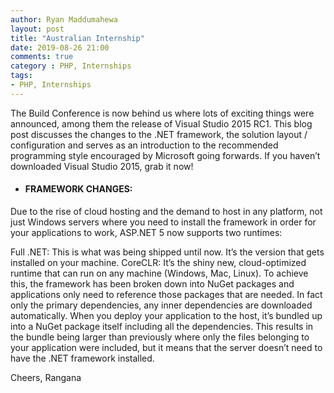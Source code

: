 ```yaml
---
author: Ryan Maddumahewa
layout: post
title: "Australian Internship"
date: 2019-08-26 21:00
comments: true
category : PHP, Internships
tags:
- PHP, Internships
---
```


The Build Conference is now behind us where lots of exciting things were announced, among them the release of Visual Studio 2015 RC1. This blog post discusses the changes to the .NET framework, the solution layout / configuration and serves as an introduction to the recommended programming style encouraged by Microsoft going forwards. If you haven’t downloaded Visual Studio 2015, grab it now!

- #### FRAMEWORK CHANGES: 

Due to the rise of cloud hosting and the demand to host in any platform, not just Windows servers where you need to install the framework in order for your applications to work, ASP.NET 5 now supports two runtimes:

Full .NET: This is what was being shipped until now. It’s the version that gets installed on your machine.
CoreCLR: It’s the shiny new, cloud-optimized runtime that can run on any machine (Windows, Mac, Linux). To achieve this, the framework has been broken down into NuGet packages and applications only need to reference those packages that are needed. In fact only the primary dependencies, any inner dependencies are downloaded automatically. When you deploy your application to the host, it’s bundled up into a NuGet package itself including all the dependencies. This results in the bundle being larger than previously where only the files belonging to your application were included, but it means that the server doesn’t need to have the .NET framework installed.



Cheers,
Rangana
